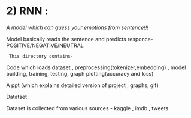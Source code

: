  # 2) RNN :
   
   *A model which can guess your emotions from sentence!!!*
   >
   >
   Model basically reads the sentence and predicts responce- POSITIVE/NEGATIVE/NEUTRAL
   >
     This directory contains-
   >
   Code which loads dataset , preprocessing(tokenizer,embedding) , model building, training, testing, graph
   plotting(accuracy and loss)
   >
   A ppt (which explains detailed version of project , graphs, gif)
   >
   Datatset
   >
   Dataset is collected from various sources - kaggle , imdb , tweets
   

